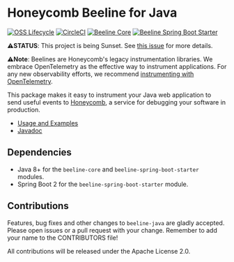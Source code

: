 # Honeycomb Beeline for Java

[![OSS Lifecycle](https://img.shields.io/osslifecycle/honeycombio/beeline-java?color=pink)](https://github.com/honeycombio/home/blob/main/honeycomb-oss-lifecycle-and-practices.md)
[![CircleCI](https://circleci.com/gh/honeycombio/beeline-java.svg?style=shield)](https://circleci.com/gh/honeycombio/beeline-java) [![Beeline Core](https://img.shields.io/maven-central/v/io.honeycomb.beeline/beeline-core.svg)](https://search.maven.org/search?q=a:beeline-core) [![Beeline Spring Boot Starter](https://img.shields.io/maven-central/v/io.honeycomb.beeline/beeline-spring-boot-starter.svg)](https://search.maven.org/search?q=a:beeline-spring-boot-starter)

⚠️**STATUS**: This project is being Sunset. See [this issue](https://github.com/honeycombio/beeline-java/issues/322) for more details.

⚠️**Note**: Beelines are Honeycomb's legacy instrumentation libraries. We embrace OpenTelemetry as the effective way to instrument applications. For any new observability efforts, we recommend [instrumenting with OpenTelemetry](https://docs.honeycomb.io/send-data/java/opentelemetry-agent/).

This package makes it easy to instrument your Java web application to send useful events to
[Honeycomb](https://www.honeycomb.io), a service for debugging your software in production.

- [Usage and Examples](https://docs.honeycomb.io/beeline/java/)
- [Javadoc](https://honeycombio.github.io/beeline-java/overview-summary.html)

## Dependencies

- Java 8+ for the `beeline-core` and `beeline-spring-boot-starter` modules.
- Spring Boot 2 for the `beeline-spring-boot-starter` module.

## Contributions

Features, bug fixes and other changes to `beeline-java` are gladly accepted.
Please open issues or a pull request with your change.
Remember to add your name to the CONTRIBUTORS file!

All contributions will be released under the Apache License 2.0.
